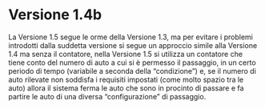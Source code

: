 # Versione 1.4b

La Versione 1.5 segue le orme della Versione 1.3, ma per evitare i problemi introdotti dalla suddetta versione si segue 
un approccio simile alla Versione 1.4 ma senza il contatore, nella Versione 1.5 si utilizza un contatore che tiene conto
 del numero di auto a cui si è permesso il passaggio, in un certo periodo di tempo (variabile a seconda della 
 “condizione”) e, se il numero di auto rilevate non soddisfa i requisiti impostati (come molto spazio tra le auto) 
 allora il sistema ferma le auto che sono in procinto di passare e fa partire le auto di una diversa “configurazione” 
 di passaggio.